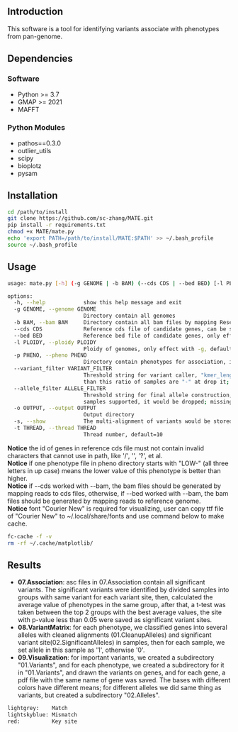 ## Introduction
This software is a tool for identifying variants associate with phenotypes from pan-genome.

## Dependencies
### Software
 - Python >= 3.7
 - GMAP >= 2021
 - MAFFT
### Python Modules
 - pathos==0.3.0
 - outlier_utils
 - scipy
 - bioplotz
 - pysam

## Installation
```bash
cd /path/to/install
git clone https://github.com/sc-zhang/MATE.git
pip install -r requirements.txt
chmod +x MATE/mate.py
echo 'export PATH=/path/to/install/MATE:$PATH' >> ~/.bash_profile
source ~/.bash_profile
```

## Usage
```bash                                                                                                                                                                                                                                                                                             ─╯
usage: mate.py [-h] (-g GENOME | -b BAM) (--cds CDS | --bed BED) [-l PLOIDY] -p PHENO [--variant_filter VARIANT_FILTER] [--allele_filter ALLELE_FILTER] -o OUTPUT [-s] [-t THREAD]

options:
  -h, --help            show this help message and exit
  -g GENOME, --genome GENOME
                        Directory contain all genomes
  -b BAM, --bam BAM     Directory contain all bam files by mapping Reseq reads to reference cds
  --cds CDS             Reference cds file of candidate genes, can be set with -g/--genome and -b/--bam
  --bed BED             Reference bed file of candidate genes, only effect with -b/--bam
  -l PLOIDY, --ploidy PLOIDY
                        Ploidy of genomes, only effect with -g, default=2
  -p PHENO, --pheno PHENO
                        Directory contain phenotypes for association, if the filename of phenotype starts with "LOW-", means lower value is better
  --variant_filter VARIANT_FILTER
                        Threshold string for variant caller, "kmer_length:lower_threshold:missing_threshold", kmer_length means the size of kmer; lower_threshold means if one position contain a kmer with less thanthis ratio of samples support, drop it; missing_threshold means for one position if more
                        than this ratio of samples are "-" at drop it; default=5:0.05:0.9
  --allele_filter ALLELE_FILTER
                        Threshold string for final allele construction, "lower_threshold:upper_threshold:missing_threshold:min_allele", lower_threshold means if one allele with less than this ratio of samples supported, it would be dropped; upper_threshold means if one allele with more than this ratio of
                        samples supported, it would be dropped; missing_threshold means if one gene with more than this ratio of samples marked as absence, it would be dropped; min_allele means if one gene with less than this count of alleles (ignore absence), it would be dropped; default=0.05:1:0.25:1
  -o OUTPUT, --output OUTPUT
                        Output directory
  -s, --show            The multi-alignment of variants would be stored as pdf file if this parameter is set
  -t THREAD, --thread THREAD
                        Thread number, default=10
```
**Notice** the id of genes in reference cds file must not contain invalid characters that cannot use in path, like '/', 
'\', '?', et al.  
**Notice** if one phenotype file in pheno directory starts with "LOW-" (all three letters in up case) means the 
lower value of this phenotype is better than higher.  
**Notice** if --cds worked with --bam, the bam files should be generated by mapping reads to cds files, otherwise, if 
--bed worked with --bam, the bam files should be generated by mapping reads to reference genome.  
**Notice** font "Courier New" is required for visualizing, user can copy ttf file of "Courier New" to 
~/.local/share/fonts and use command below to make cache.
```bash
fc-cache -f -v
rm -rf ~/.cache/matplotlib/
```

## Results
- **07.Association**: asc files in 07.Association contain all significant variants. The significant variants were 
identified by divided samples into groups with same variant for each variant site, then, calculated the average value 
of phenotypes in the same group, after that, a t-test was taken between the top 2 groups with the best average 
values, the site with p-value less than 0.05 were saved as significant variant sites.
- **08.VariantMatrix**: for each phenotype, we classified genes into several alleles with cleaned alignments 
(01.CleanupAlleles) and significant variant site(02.SignificantAlleles) in samples, then for each sample, 
we set allele in this sample as '1', otherwise '0'.
- **09.Visualization**: for important variants, we created a subdirectory "01.Variants", and for each phenotype, 
we created a subdirectory for it in "01.Variants", and drawn the variants on genes, and for each gene, a pdf file 
with the same name of gene was saved. The bases with different colors have different means; for different alleles we 
did same thing as variants, but created a subdirectory "02.Alleles".
```bash
lightgrey:    Match
lightskyblue: Mismatch
red:          Key site
```